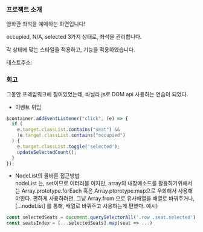 ### 프로젝트 소개 

영화관 좌석을 예매하는 화면입니다!

occupied, N/A, selected 3가지 상태로, 좌석을 관리합니다.

각 상태에 맞는 스타일을 적용하고, 기능을 적용하였습니다.

테스트주소:


### 회고
그동안 프레임워크에 절여있었는데, 바닐라 js로 DOM api 사용하는 연습이 되었다.
- 이벤트 위임
```js
$container.addEventListener("click", (e) => {
  if (
    e.target.classList.contains("seat") &&
    !e.target.classList.contains("occupied")
  ) {
    e.target.classList.toggle('selected');
    updateSelectedCount();
  }
});
```

- NodeList의 올바른 접근방법<br>
nodeList 는, set이므로 이터러블 이지만, array의 내장메소드를 활용하기위해서는 Array.prototype.forEach 혹은 Array.ptorotype.map으로
우회해서 사용해야한다. 
편하게 사용하려면, 그냥 Array.from 으로 유사배열을 배열로 바꿔주거나, [...nodeList] 를 통해, 배열로 바꿔주고 사용하는게 편했다.
예시)
```js
const selectedSeats = document.querySelectorAll('.row .seat.selected'); // NodeList
const seatsIndex = [...selectedSeats].map(seat => ...)
```
